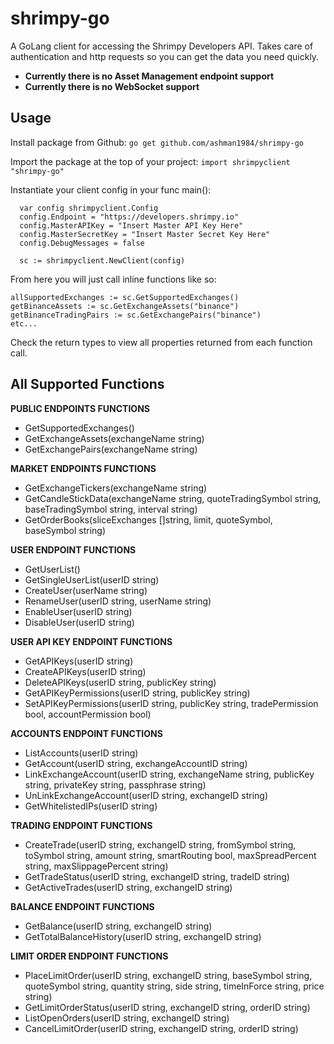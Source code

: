 # shrimpy-go

A GoLang client for accessing the Shrimpy Developers API.
Takes care of authentication and http requests so you can get the data you need quickly.

- **Currently there is no Asset Management endpoint support**
- **Currently there is no WebSocket support**

## Usage

Install package from Github: `go get github.com/ashman1984/shrimpy-go`

Import the package at the top of your project: `import shrimpyclient "shrimpy-go"`

Instantiate your client config in your func main():
  ```
	var config shrimpyclient.Config
	config.Endpoint = "https://developers.shrimpy.io"
	config.MasterAPIKey = "Insert Master API Key Here"
	config.MasterSecretKey = "Insert Master Secret Key Here"
	config.DebugMessages = false

	sc := shrimpyclient.NewClient(config)
  ```
  
  From here you will just call inline functions like so:
  ```
  allSupportedExchanges := sc.GetSupportedExchanges()
  getBinanceAssets := sc.GetExchangeAssets("binance")
  getBinanceTradingPairs := sc.GetExchangePairs("binance")
  etc...
  ```
  Check the return types to view all properties returned from each function call.
  
  ## All Supported Functions
  
  **PUBLIC ENDPOINTS FUNCTIONS**
  - GetSupportedExchanges()
  - GetExchangeAssets(exchangeName string)
  - GetExchangePairs(exchangeName string)
  
  **MARKET ENDPOINTS FUNCTIONS**
  - GetExchangeTickers(exchangeName string)
  - GetCandleStickData(exchangeName string, quoteTradingSymbol string, baseTradingSymbol string, interval string)
  - GetOrderBooks(sliceExchanges []string, limit, quoteSymbol, baseSymbol string)
  
  **USER ENDPOINT FUNCTIONS**
  - GetUserList()
  - GetSingleUserList(userID string)
  - CreateUser(userName string)
  - RenameUser(userID string, userName string)
  - EnableUser(userID string)
  - DisableUser(userID string)
  
  **USER API KEY ENDPOINT FUNCTIONS**
  - GetAPIKeys(userID string)
  - CreateAPIKeys(userID string)
  - DeleteAPIKeys(userID string, publicKey string)
  - GetAPIKeyPermissions(userID string, publicKey string)
  - SetAPIKeyPermissions(userID string, publicKey string, tradePermission bool, accountPermission bool)
  
  **ACCOUNTS ENDPOINT FUNCTIONS**
  - ListAccounts(userID string)
  - GetAccount(userID string, exchangeAccountID string)
  - LinkExchangeAccount(userID string, exchangeName string, publicKey string, privateKey string, passphrase string)
  - UnLinkExchangeAccount(userID string, exchangeID string)
  - GetWhitelistedIPs(userID string)
  
  **TRADING ENDPOINT FUNCTIONS**
  - CreateTrade(userID string, exchangeID string, fromSymbol string, toSymbol string, amount string, smartRouting bool, maxSpreadPercent string, maxSlippagePercent string)
  - GetTradeStatus(userID string, exchangeID string, tradeID string)
  - GetActiveTrades(userID string, exchangeID string)
  
  **BALANCE ENDPOINT FUNCTIONS**
  - GetBalance(userID string, exchangeID string)
  - GetTotalBalanceHistory(userID string, exchangeID string)
  
  **LIMIT ORDER ENDPOINT FUNCTIONS**
  - PlaceLimitOrder(userID string, exchangeID string, baseSymbol string, quoteSymbol string, quantity string, side string, timeInForce string, price string)
  - GetLimitOrderStatus(userID string, exchangeID string, orderID string)
  - ListOpenOrders(userID string, exchangeID string)
  - CancelLimitOrder(userID string, exchangeID string, orderID string)
